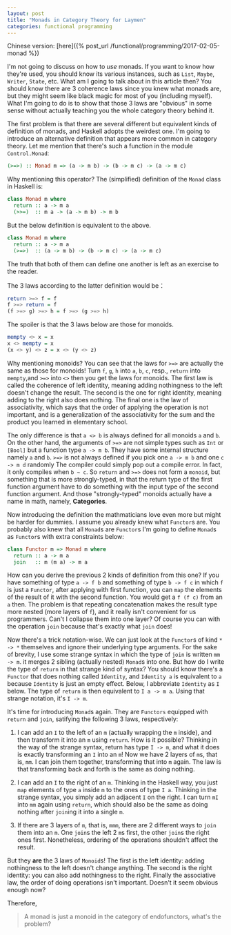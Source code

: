 ```yaml
---
layout: post
title: "Monads in Category Theory for Laymen"
categories: functional programming
---
```


Chinese version: [here]({% post_url /functional/programming/2017-02-05-monad %})

I'm not going to discuss on how to *use* monads.
If you want to know how they're used, you should know its various instances, such as `List`, `Maybe`, `Writer`, `State`, etc.
What am I going to talk about in this article then?
You should know there are 3 coherence laws since you knew what monads are, but they might seem like black magic for most of you (including myself).
What I'm going to do is to show that those 3 laws are "obvious" in some sense without actually teaching you the whole category theory behind it.

The first problem is that there are several different but equivalent kinds of definition of monads, and Haskell adopts the weirdest one.
I'm going to introduce an alternative definition that appears more common in category theory.
Let me mention that there's such a function in the module `Control.Monad`:

```haskell
(>=>) :: Monad m => (a -> m b) -> (b -> m c) -> (a -> m c)
```

Why mentioning this operator?
The (simplified) definition of the `Monad` class in Haskell is:

```haskell
class Monad m where
  return :: a -> m a
  (>>=)  :: m a -> (a -> m b) -> m b
```

But the below definition is equivalent to the above.

```haskell
class Monad m where
  return :: a -> m a
  (>=>)  :: (a -> m b) -> (b -> m c) -> (a -> m c)
```

The truth that both of them can define one another is left as an exercise to the reader.

The 3 laws according to the latter definition would be：

```haskell
return >=> f = f
f >=> return = f
(f >=> g) >=> h = f >=> (g >=> h)
```

The spoiler is that the 3 laws below are those for monoids.

```haskell
mempty <> x = x
x <> mempty = x
(x <> y) <> z = x <> (y <> z)
```

Why mentioning monoids?
You can see that the laws for `>=>` are actually the same as those for monoids!
Turn `f`, `g`, `h` into `a`, `b`, `c`, resp., `return` into `mempty`,and `>=>` into `<>` then you get the laws for monoids.
The first law is called the coherence of left identity, meaning adding nothingness to the left doesn't change the result.
The second is the one for right identity, meaning adding to the right also does nothing.
The final one is the law of associativity, which says that the order of applying the operation is not important, and is a generalization of the associativity for the sum and the product you learned in elementary school.

The only difference is that `a <> b` is always defined for all monoids `a` and `b`.
On the other hand, the arguments of `>=>` are not simple types such as `Int` or `[Bool]` but a function type `a -> m b`.
They have some internal structure namely `a` and `b`.
`>=>` is not always defined if you pick one `a -> m b` and one `c -> m d` randomly
The compiler could simply pop out a compile error.
In fact, it only compiles when `b ~ c`.
So `return` and `>=>` does not form a `monoid`, but something that is more strongly-typed, in that the return type of the first function argument have to do something with the input type of the second function argument.
And those "strongly-typed" monoids actually have a name in math, namely, **Categories**.

Now introducing the definition the mathmaticians love even more but might be harder for dummies.
I assume you already knew what `Functor`s are.
You probably also knew that all `Monad`s are `Functor`s
I'm going to define `Monad`s as `Functor`s with extra constraints below:

```haskell
class Functor m => Monad m where
  return :: a -> m a
  join   :: m (m a) -> m a
```

How can you derive the previous 2 kinds of definition from this one?
If you have something of type `a -> f b` and something of type `b -> f c` in which `f` is just a `Functor`, after applying with first function, you can `map` the elements of the result of it with the second function.
You would get a `f (f c)` from an `a` then.
The problem is that repeating concatenation makes the result type more nested (more layers of `f`), and it really isn't convenient for us programmers.
Can't I collapse them into one layer?
Of course you can with the operation `join` because that's exactly what `join` does!

Now there's a trick notation-wise.
We can just look at the `Functor`s of kind `* -> *` themselves and ignore their underlying type arguments.
For the sake of brevity, I use some strange syntax in which the type of `join` is written `mm -> m`.
it merges 2 sibling (actually nested) `Monad`s into one.
But how do I write the type of `return` in that strange kind of syntax?
You should know there's a `Functor` that does nothing called `Identity`, and `Identity a` is equivalent to `a` because `Identity` is just an empty effect.
Below, I abbreviate `Identity` as `I` below.
The type of `return` is then equivalent to `I a -> m a`.
Using that strange notation, it's `I -> m`.

It's time for introducing `Monad`s again.
They are `Functors` equipped with `return` and `join`, satifying the following 3 laws, respectively:

1. I can add an `I` to the left of an `m` (actually wrapping the `m` inside), and then transform it into an `m` using `return`.
   How is it possible?
   Thinking in the way of the strange syntax, return has type `I -> m`, and what it does is exactly transforming an `I` into an `m`!
   Now we have 2 layers of `m`s, that is, `mm`.
   I can join them together, transforming that into `m` again.
   The law is that transforming back and forth is the same as doing nothing.

2. I can add an `I` to the right of an `m`.
   Thinking in the Haskell way, you just `map` elements of type `a` inside `m` to the ones of type `I a`.
   Thinking in the strange syntax, you simply add an adjacent `I` on the right.
   I can turn `mI` into `mm` again using `return`, which should also be the same as doing nothing after `join`ing it into a single `m`.

3. If there are 3 layers of `m`, that is, `mmm`, there are 2 different ways to `join` them into an `m`.
   One `join`s the left 2 `m`s first, the other `join`s the right ones first.
   Nonetheless, ordering of the operations shouldn't affect the result.

But they **are** the 3 laws of `Monoid`s!
The first is the left identity: adding nothingness to the left doesn't change anything.
The second is the right identity: you can also add nothingness to the right.
Finally the associative law, the order of doing operations isn't important.
Doesn't it seem obvious enough now?

Therefore,

> A monad is just a monoid in the category of endofunctors, what's the problem?

